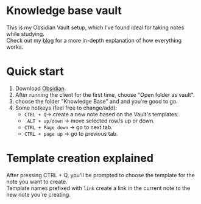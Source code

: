 # Knowledge base vault  

This is my Obsidian Vault setup, which I’ve found ideal for taking notes while studying.  
Check out my [blog](https://0x531fm4d3-blog.pages.dev/miscs/effective-notes-with-obsidian) for a more in-depth explanation of how everything works.

# Quick start  

1. Download [Obsidian](https://obsidian.md/download).  
2. After running the client for the first time, choose "Open folder as vault".
3. choose the folder "Knowledge Base" and and you're good to go.
4. Some hotkeys (feel free to change/add):    
    - ```CTRL + Q```-> create a new note based on the Vault's templates.  
    - ``` ALT + up/down``` -> move selected row/s up or down.
    - ```CTRL + Page down``` -> go to next tab.
    - ```CTRL + page up``` -> go to previous tab.

# Template creation explained
After pressing CTRL + Q, you'll be prompted to choose the template for the note you want to create.  
Template names prefixed with ```link``` create a link in the current note to the new note you're creating.

